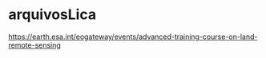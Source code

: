 # arquivosLica

https://earth.esa.int/eogateway/events/advanced-training-course-on-land-remote-sensing
